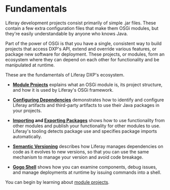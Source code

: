 # Fundamentals

Liferay development projects consist primarily of simple .jar files. These contain a few extra configuration files that make them OSGi modules, but they're easily understandable by anyone who knows Java.

Part of the power of OSGi is that you have a single, consistent way to build projects that access DXP's API, extend and override various features, or package new software for deployment. These projects, or modules, form an ecosystem where they can depend on each other for functionality and be manipulated at runtime.

These are the fundamentals of Liferay DXP's ecosystem.

* **[Module Projects](./module-projects.md)** explains what an OSGi module is, its project structure, and how it is used by Liferay's OSGi framework.

* **[Configuring Dependencies](./configuring-dependencies/configuring-dependencies.md)** demonstrates how to identify and configure Liferay artifacts and third-party artifacts to use their Java packages in your projects.

* **[Importing](./importing-packages.md) and [Exporting Packages](./exporting-packages.md)** shows how to use functionality from other modules and publish your functionality for other modules to use. Liferay's tooling detects package use and specifies package imports automatically.

* **[Semantic Versioning](./semantic-versioning.md)** describes how Liferay manages dependencies on code as it evolves to new versions, so that you can use the same mechanism to manage your version and avoid code breakage.

* **[Gogo Shell](./using-the-gogo-shell/using-the-gogo-shell.md)** shows how you can examine components, debug issues, and manage deployments at runtime by issuing commands into a shell.

You can begin by learning about [module projects](./module-projects.md).
